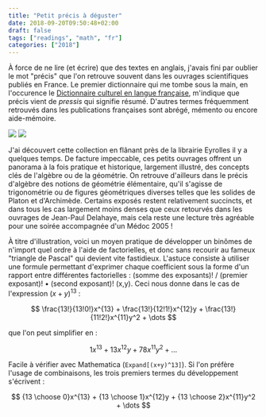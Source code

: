 ```yaml
---
title: "Petit précis à déguster"
date: 2018-09-20T09:50:48+02:00
draft: false
tags: ["readings", "math", "fr"]
categories: ["2018"]
---
```


À force de ne lire (et écrire) que des textes en anglais, j'avais fini par oublier le mot "précis" que l'on retrouve souvent dans les ouvrages scientifiques publiés en France. Le premier dictionnaire qui me tombe sous la main, en l'occurence le [Dictionnaire culturel en langue française](http://bit.ly/2Ox5pwt), m'indique que précis vient de _pressis_ qui signifie résumé. D'autres termes fréquemment retrouvés dans les publications françaises sont abrégé, mémento ou encore aide-mémoire.

<!--more-->

![](/img/70115957.jpg)
![](/img/70115960.jpg)

J'ai découvert cette collection en flânant près de la librairie Eyrolles il y a quelques temps. De facture impeccable, ces petits ouvrages offrent un panorama à la fois pratique et historique, largement illustré, des concepts clés de l'algèbre ou de la géométrie. On retrouve d'ailleurs dans le précis d'algèbre des notions de géométrie élémentaire, qu'il s'agisse de trigonométrie ou de figures géométriques diverses telles que les solides de Platon et d'Archimède. Certains exposés restent relativement succincts, et dans tous les cas largement moins denses que ceux retourvés dans les ouvrages de Jean-Paul Delahaye, mais cela reste une lecture très agréable pour une soirée accompagnée d'un Médoc 2005 !

À titre d'illustration, voici un moyen pratique de développer un binômes de n'import quel ordre à l'aide de factorielles, et donc sans recourir au fameux "triangle de Pascal" qui devient vite fastidieux. L'astuce consiste à utiliser une formule permettant d'exprimer chaque coefficient sous la forme d'un rapport entre différentes factorielles : (somme des exposants)! / (premier exposant)! • (second exposant)! (x,y). Ceci nous donne dans le cas de l'expression $(x+y)^{13}$ :

$$ \frac{13!}{13!0!}x^{13} + \frac{13!}{12!1!}x^{12}y + \frac{13!}{11!2!}x^{11}y^2 + \dots $$

que l'on peut simplifier en :

$$ 1x^{13} + 13x^{12}y + 78x^{11}y^2 + \dots $$

Facile à vérifier avec Mathematica (`Expand[(x+y)^13]`). Si l'on préfère l'usage de combinaisons, les trois premiers termes du développement s'écrivent :

$$ {13 \choose 0}x^{13} + {13 \choose 1}x^{12}y + {13 \choose 2}x^{11}y^2 + \dots $$
